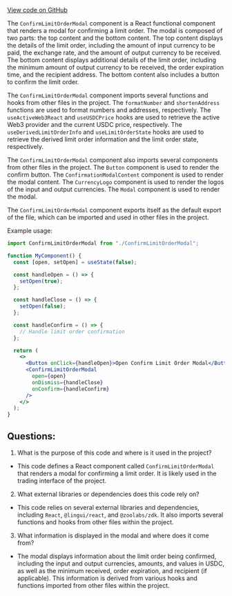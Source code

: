 [View code on GitHub](zoo-labs/zoo/blob/master/core/src/features/exchange-v1/limit-order/ConfirmLimitOrderModal.tsx)

The `ConfirmLimitOrderModal` component is a React functional component that renders a modal for confirming a limit order. The modal is composed of two parts: the top content and the bottom content. The top content displays the details of the limit order, including the amount of input currency to be paid, the exchange rate, and the amount of output currency to be received. The bottom content displays additional details of the limit order, including the minimum amount of output currency to be received, the order expiration time, and the recipient address. The bottom content also includes a button to confirm the limit order.

The `ConfirmLimitOrderModal` component imports several functions and hooks from other files in the project. The `formatNumber` and `shortenAddress` functions are used to format numbers and addresses, respectively. The `useActiveWeb3React` and `useUSDCPrice` hooks are used to retrieve the active Web3 provider and the current USDC price, respectively. The `useDerivedLimitOrderInfo` and `useLimitOrderState` hooks are used to retrieve the derived limit order information and the limit order state, respectively.

The `ConfirmLimitOrderModal` component also imports several components from other files in the project. The `Button` component is used to render the confirm button. The `ConfirmationModalContent` component is used to render the modal content. The `CurrencyLogo` component is used to render the logos of the input and output currencies. The `Modal` component is used to render the modal.

The `ConfirmLimitOrderModal` component exports itself as the default export of the file, which can be imported and used in other files in the project.

Example usage:

```jsx
import ConfirmLimitOrderModal from "./ConfirmLimitOrderModal";

function MyComponent() {
  const [open, setOpen] = useState(false);

  const handleOpen = () => {
    setOpen(true);
  };

  const handleClose = () => {
    setOpen(false);
  };

  const handleConfirm = () => {
    // Handle limit order confirmation
  };

  return (
    <>
      <Button onClick={handleOpen}>Open Confirm Limit Order Modal</Button>
      <ConfirmLimitOrderModal
        open={open}
        onDismiss={handleClose}
        onConfirm={handleConfirm}
      />
    </>
  );
}
```
## Questions: 
 1. What is the purpose of this code and where is it used in the project?
- This code defines a React component called `ConfirmLimitOrderModal` that renders a modal for confirming a limit order. It is likely used in the trading interface of the project.

2. What external libraries or dependencies does this code rely on?
- This code relies on several external libraries and dependencies, including `React`, `@lingui/react`, and `@zoolabs/zdk`. It also imports several functions and hooks from other files within the project.

3. What information is displayed in the modal and where does it come from?
- The modal displays information about the limit order being confirmed, including the input and output currencies, amounts, and values in USDC, as well as the minimum received, order expiration, and recipient (if applicable). This information is derived from various hooks and functions imported from other files within the project.